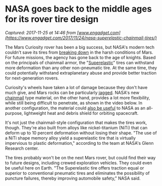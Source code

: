 # NASA goes back to the middle ages for its rover tire design

_Captured: 2017-11-25 at 14:46 from [www.engadget.com](https://www.engadget.com/2017/11/24/nasa-superelastic-chainmail-tires/)_

The Mars Curiosity rover has been a big success, but NASA's modern tech couldn't save its tires from [breaking down](https://www.engadget.com/2017/09/13/nasa-curiosity-mars-rover-broken-wheels/) in the harsh conditions of Mars. For future missions, the agency has gone back to the age of knights. Based on the principals of chainmail armor, the "[Superelastic](https://technology.nasa.gov/patent/LEW-TOPS-99)" tires can withstand more deformation than any other non-pneumatic tire. At the same time, they could potentially withstand extraplanetary abuse and provide better traction for next-generation rovers.

Curiosity's wheels have taken a lot of damage because they don't have much give, and Mars rocks can be particularly [jagged](https://www.space.com/26643-mars-rover-curiosity-wheel-damage.html). NASA's new [chainmail](https://www.wired.com/story/nasa-fabric-chain-mail-from-the-future/) type material, on the other hand, provides a lot more flexibility, while still being difficult to penetrate, as shown in the video below. In another configuration, the material could [also be useful](https://www.wired.com/story/nasa-fabric-chain-mail-from-the-future/) to NASA as an all-purpose, lightweight heat and debris shield for orbiting spacecraft.

It's not just the chainmail-style configuration that makes the tires work, though. They're also built from alloys like nickel-titanium (NiTi) that can deform up to 10 percent deformation without losing their shape. "The use of a NiTi shape memory alloy yield a superelastic tire that is virtually impervious to plastic deformation," according to the team at NASA's Glenn Research center.

The tires probably won't be on the next Mars rover, but could find their way to future designs, including crewed exploration vehicles. They could even be useful here on Earth. "The Superelastic tire offers traction equal or superior to conventional pneumatic tires and eliminates the possibility of puncture failures, thereby improving automobile safety," NASA said.
